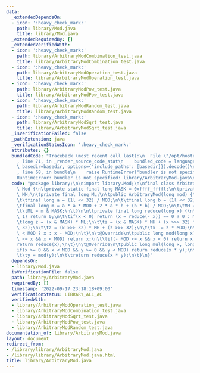 ```yaml
---
data:
  _extendedDependsOn:
  - icon: ':heavy_check_mark:'
    path: library/Mod.java
    title: library/Mod.java
  _extendedRequiredBy: []
  _extendedVerifiedWith:
  - icon: ':heavy_check_mark:'
    path: library/ArbitraryModCombination_test.java
    title: library/ArbitraryModCombination_test.java
  - icon: ':heavy_check_mark:'
    path: library/ArbitraryModOperation_test.java
    title: library/ArbitraryModOperation_test.java
  - icon: ':heavy_check_mark:'
    path: library/ArbitraryModPow_test.java
    title: library/ArbitraryModPow_test.java
  - icon: ':heavy_check_mark:'
    path: library/ArbitraryModRandom_test.java
    title: library/ArbitraryModRandom_test.java
  - icon: ':heavy_check_mark:'
    path: library/ArbitraryModSqrt_test.java
    title: library/ArbitraryModSqrt_test.java
  _isVerificationFailed: false
  _pathExtension: java
  _verificationStatusIcon: ':heavy_check_mark:'
  attributes: {}
  bundledCode: "Traceback (most recent call last):\n  File \"/opt/hostedtoolcache/Python/3.10.6/x64/lib/python3.10/site-packages/onlinejudge_verify/documentation/build.py\"\
    , line 71, in _render_source_code_stat\n    bundled_code = language.bundle(stat.path,\
    \ basedir=basedir, options={'include_paths': [basedir]}).decode()\n  File \"/opt/hostedtoolcache/Python/3.10.6/x64/lib/python3.10/site-packages/onlinejudge_verify/languages/user_defined.py\"\
    , line 68, in bundle\n    raise RuntimeError('bundler is not specified: {}'.format(str(path)))\n\
    RuntimeError: bundler is not specified: library/ArbitraryMod.java\n"
  code: "package library;\n\nimport library.Mod;\n\nfinal class ArbitraryMod extends\
    \ Mod {\n\tprivate static final long MASK = 0xffff_ffffl;\n\tprivate final long\
    \ MH;\n\tprivate final long ML;\n\tpublic ArbitraryMod(long mod) {\n\t\tsuper(mod);\n\
    \t\tfinal long a = (1l << 32) / MOD;\n\t\tfinal long b = (1l << 32) % MOD;\n\t\
    \tfinal long m = a * a * MOD + 2 * a * b + (b * b) / MOD;\n\t\tMH = m >>> 32;\n\
    \t\tML = m & MASK;\n\t}\n\n\tprivate final long reduce(long x) {\n\t\tif(MOD ==\
    \ 1) return 0;\n\t\tif(x < 0) return (x = reduce(- x)) == 0 ? 0 : MOD - x;\n\t\
    \tlong z = (x & MASK) * ML;\n\t\tz = (x & MASK) * MH + (x >>> 32) * ML + (z >>>\
    \ 32);\n\t\tz = (x >>> 32) * MH + (z >>> 32);\n\t\tx -= z * MOD;\n\t\treturn x\
    \ < MOD ? x : x - MOD;\n\t}\n\t@Override\n\tpublic long mod(long x) {\n\t\tif(0\
    \ <= x && x < MOD) return x;\n\t\tif(- MOD <= x && x < 0) return x + MOD;\n\t\t\
    return reduce(x);\n\t}\n\t@Override\n\tpublic long mul(long x, long y) {\n\t\t\
    if(x >= 0 && x < MOD && y >= 0 && y < MOD) return reduce(x * y);\n\t\tx = mod(x);\n\
    \t\ty = mod(y);\n\t\treturn reduce(x * y);\n\t}\n}"
  dependsOn:
  - library/Mod.java
  isVerificationFile: false
  path: library/ArbitraryMod.java
  requiredBy: []
  timestamp: '2022-09-17 23:18:18+09:00'
  verificationStatus: LIBRARY_ALL_AC
  verifiedWith:
  - library/ArbitraryModOperation_test.java
  - library/ArbitraryModCombination_test.java
  - library/ArbitraryModSqrt_test.java
  - library/ArbitraryModPow_test.java
  - library/ArbitraryModRandom_test.java
documentation_of: library/ArbitraryMod.java
layout: document
redirect_from:
- /library/library/ArbitraryMod.java
- /library/library/ArbitraryMod.java.html
title: library/ArbitraryMod.java
---
```

